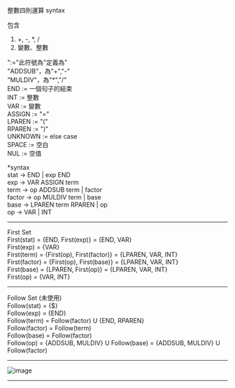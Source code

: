 整數四則運算 syntax

包含 
1. +, -, *, / 
2. 變數、整數  

":="此符號為"定義為"  
"ADDSUB"，為"+","-"  
"MULDIV"，為"*","/"  
END := 一個句子的結束  
INT := 整數  
VAR := 變數  
ASSIGN := "="  
LPAREN := "("  
RPAREN := ")"  
UNKNOWN := else case  
SPACE := 空白  
NUL := 空值  

*syntax  
stat -> END | exp END  
exp -> VAR ASSIGN term  
term -> op ADDSUB term | factor  
factor -> op MULDIV term | base  
base -> LPAREN term RPAREN | op  
op -> VAR | INT  
************************************
First Set   
First(stat) = {END, First(exp)} = {END, VAR}  
First(exp) = {VAR}  
First(term) = {First(op), First(factor)} = {LPAREN, VAR, INT}  
First(factor) = {First(op), First(base)} = {LPAREN, VAR, INT}  
First(base) = {LPAREN, First(op)} = {LPAREN, VAR, INT}  
First(op) = {VAR, INT}  
**************************************
Follow Set (未使用)  
Follow(stat) = {$}   
Follow(exp) = {END}  
Follow(term) = Follow(factor) U {END, RPAREN}  
Follow(factor) = Follow(term)  
Follow(base) = Follow(factor)  
Follow(op) = {ADDSUB, MULDIV} U Follow(base) = {ADDSUB, MULDIV} U Follow(factor)  
**************************************
![image](https://user-images.githubusercontent.com/43271915/120911157-5efebe00-c6b7-11eb-8f6d-c13af357abdf.png)  
****************************************
